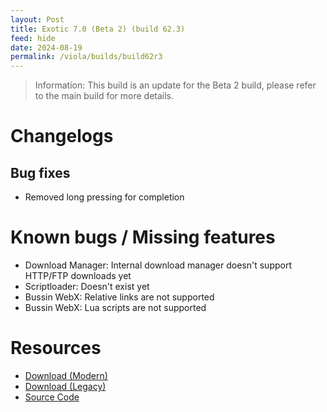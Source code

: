 ```yaml
---
layout: Post
title: Exotic 7.0 (Beta 2) (build 62.3)
feed: hide
date: 2024-08-19
permalink: /viola/builds/build62r3
---
```


> Information:
> This build is an update for the Beta 2 build, please refer to the main build for more details.

# Changelogs
## Bug fixes
- Removed long pressing for completion

# Known bugs / Missing features
- Download Manager: Internal download manager doesn't support HTTP/FTP downloads yet
- Scriptloader: Doesn't exist yet
- Bussin WebX: Relative links are not supported
- Bussin WebX: Lua scripts are not supported

# Resources
- [Download (Modern)](https://codeberg.org/TipzTeam/viola/releases/download/7.0_beta2_r3/app-modern-next.apk)
- [Download (Legacy)](https://codeberg.org/TipzTeam/viola/releases/download/7.0_beta2_r3/app-legacy-next.apk)
- [Source Code](https://codeberg.org/TipzTeam/viola/src/tag/7.0_beta2_r3)
